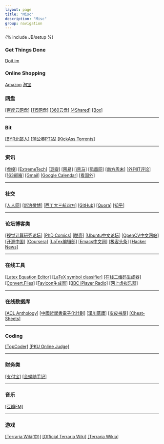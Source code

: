 ```yaml
---
layout: page
title: "Misc"
description: "Misc"
group: navigation
---
```

{% include JB/setup %}


### Get Things Done
[Doit.im](https://i.doitim.com/home/#/today)

### Online Shopping
[Amazon](http://www.amazon.com/)
[淘宝](http://www.taobao.com/)

### 网盘
[[百度云网盘]](http://pan.baidu.com/disk/home) 
[[115网盘]](http://115.com/) 
[[360云盘]](http://yunpan.360.cn/) 
[[4Shared]](http://www.4shared.com/) 
[[Box]](https://app.box.com/)
- - -
### Bit
[[BYR北邮人]](http://bt.byr.cn/) 
[[蒲公英PT站]](http://pt.stuclub.cn/torrents.php) 
[[KickAss Torrents]](http://kickass.to/)
- - -
### 资讯
[[虎嗅]](http://www.huxiu.com/index.php)
[[ExtremeTech]](http://www.extremetech.com/)
[[豆瓣]](http://www.douban.com/)
[[网易]](http://www.163.com/) 
[[i黑马]](http://www.iheima.com/) 
[[凤凰网]](http://www.ifeng.com/) 
[[南方周末]](http://www.infzm.com/) 
[[外刊IT评论]](http://www.aqee.net/) 
[[163邮箱]](http://mail.163.com/) 
[[Gmail]](https://mail.google.com/mail/ca/u/0/?shva=1#inbox) 
[[Google Calendar]](https://www.google.com/calendar/b/2/render)
[[看国外]](http://www.kguowai.com/)
- - -
### 社交
[[人人网]](http://www.renren.com/) 
[[新浪微博]](http://login.sina.com.cn/member/my.php) 
[[西工大三航四方]](http://bbs.nwpu.edu.cn/portal.php) 
[[GitHub]](https://github.com/zenhacker)
[[Quora]](https://www.quora.com)
[[知乎]](http://www.zhihu.com/)
- - -
### 论坛博客类
[[视觉计算研究论坛]](http://www.sigvc.org/bbs/) 
[[PhD Comics]](http://www.phdcomics.com/comics.php) 
[[酷壳]](http://coolshell.cn/) 
[[Ubuntu中文论坛]](http://forum.ubuntu.org.cn/index.php) 
[[OpenCV中文网站]](http://www.opencv.org.cn/) 
[[开源中国]](http://www.oschina.net/) 
[[Coursera]](https://www.coursera.org/) 
[[LaTex编辑部]](http://zzg34b.w3.c361.com/index.htm) 
[[Emacs中文网]](http://emacser.com/)
[[极客头条]](http://geek.csdn.net/)
[[Hacker News]](https://news.ycombinator.com/)
- - -
### 在线工具
[[Latex Equation Editor]](http://www.numberempire.com/texequationeditor/equationeditor.php) 
[[LaTeX symbol classifier]](http://detexify.kirelabs.org/classify.html) 
[[在线二维码生成器]](http://cli.im/) 
[[Convert.Files]](http://www.convertfiles.com/)
[[Favicon生成器]](http://tools.dynamicdrive.com/favicon/#.UkQ7XIoW20w) 
[[BBC iPlayer Radio]](http://www.bbc.co.uk/radio/#stations) 
[[网上虚拟乐器]](http://www.buttonbass.com/)
- - -
### 在线数据库
[[ACL Anthology]](http://aclweb.org/anthology//index.html) 
[[中國哲學書電子化計劃]](http://ctext.org/zh) 
[[漢川草廬]](http://www.sidneyluo.net/index.html) 
[[皮皮书屋]](http://www.ppurl.com/)
[[Cheat-Sheets]](http://www.cheat-sheets.org/)
- - -
### Coding
[[TopCoder]](http://www.topcoder.com/) 
[[PKU Online Judge]](http://poj.org/)
- - -
### 财务类
[[支付宝]](https://www.alipay.com/)
[[金蝶随手记]](http://www.feidee.com/money/)
- - -
### 音乐
[[豆瓣FM]](http://douban.fm/)
- - -
### 游戏
[[Terraria Wiki(中)]](http://terraria-zhtw.gamepedia.com/Terraria_Wiki)
[[Official Terraria Wiki]](http://terraria.gamepedia.com/Terraria_Wiki)
[[Terraria Wikia]](http://terraria.wikia.com/wiki/Terraria_Wiki)




